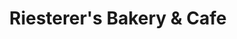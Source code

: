 ---
title: "Riesterer's Bakery & Cafe"
url: /west-hempstead/riesterers-bakery-und-cafe/
shop: Bäckerei
---